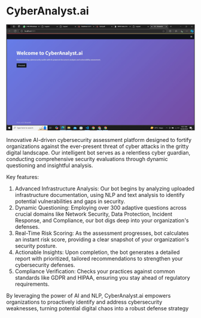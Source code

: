 # CyberAnalyst.ai

![App](back.jpg)

Innovative AI-driven cybersecurity assessment platform designed to fortify organizations against the ever-present threat of cyber attacks in the gritty digital landscape. Our intelligent bot serves as a relentless cyber guardian, conducting comprehensive security evaluations through dynamic questioning and insightful analysis.

Key features:
1. Advanced Infrastructure Analysis: Our bot begins by analyzing uploaded infrastructure documentation, using NLP and text analysis to identify potential vulnerabilities and gaps in security.
2. Dynamic Questioning: Employing over 300 adaptive questions across crucial domains like Network Security, Data Protection, Incident Response, and Compliance, our bot digs deep into your organization's defenses.
3. Real-Time Risk Scoring: As the assessment progresses, bot calculates an instant risk score, providing a clear snapshot of your organization's security posture.
4. Actionable Insights: Upon completion, the bot generates a detailed report with prioritized, tailored recommendations to strengthen your cybersecurity defenses.
5. Compliance Verification: Checks your practices against common standards like GDPR and HIPAA, ensuring you stay ahead of regulatory requirements.

By leveraging the power of AI and NLP, CyberAnalyst.ai empowers organizations to proactively identify and address cybersecurity weaknesses, turning potential digital chaos into a robust defense strategy
